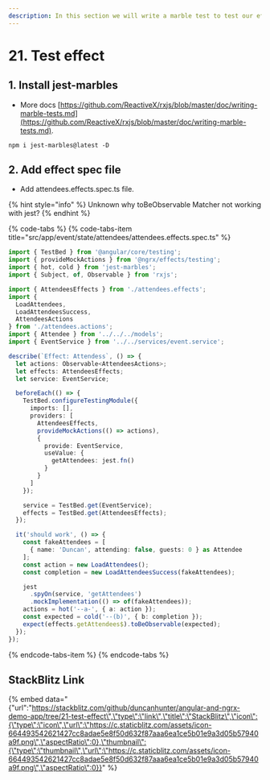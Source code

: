 ```yaml
---
description: In this section we will write a marble test to test our effects.
---
```


# 21. Test effect

## 1. Install jest-marbles

* More docs [https://github.com/ReactiveX/rxjs/blob/master/doc/writing-marble-tests.md](https://github.com/ReactiveX/rxjs/blob/master/doc/writing-marble-tests.md).

```text
npm i jest-marbles@latest -D
```

## 2. Add effect spec file

* Add attendees.effects.spec.ts file.

{% hint style="info" %}
Unknown why toBeObservable Matcher not working with jest?
{% endhint %}

{% code-tabs %}
{% code-tabs-item title="src/app/event/state/attendees/attendees.effects.spec.ts" %}
```typescript
import { TestBed } from '@angular/core/testing';
import { provideMockActions } from '@ngrx/effects/testing';
import { hot, cold } from 'jest-marbles';
import { Subject, of, Observable } from 'rxjs';

import { AttendeesEffects } from './attendees.effects';
import {
  LoadAttendees,
  LoadAttendeesSuccess,
  AttendeesActions
} from './attendees.actions';
import { Attendee } from '../../../models';
import { EventService } from '../../services/event.service';

describe(`Effect: Attendess`, () => {
  let actions: Observable<AttendeesActions>;
  let effects: AttendeesEffects;
  let service: EventService;

  beforeEach(() => {
    TestBed.configureTestingModule({
      imports: [],
      providers: [
        AttendeesEffects,
        provideMockActions(() => actions),
        {
          provide: EventService,
          useValue: {
            getAttendees: jest.fn()
          }
        }
      ]
    });

    service = TestBed.get(EventService);
    effects = TestBed.get(AttendeesEffects);
  });

  it('should work', () => {
    const fakeAttendees = [
      { name: 'Duncan', attending: false, guests: 0 } as Attendee
    ];
    const action = new LoadAttendees();
    const completion = new LoadAttendeesSuccess(fakeAttendees);

    jest
      .spyOn(service, 'getAttendees')
      .mockImplementation(() => of(fakeAttendees));
    actions = hot('--a-', { a: action });
    const expected = cold('--(b)', { b: completion });
    expect(effects.getAttendees$).toBeObservable(expected);
  });
});

```
{% endcode-tabs-item %}
{% endcode-tabs %}

## StackBlitz Link

{% embed data="{\"url\":\"https://stackblitz.com/github/duncanhunter/angular-and-ngrx-demo-app/tree/21-test-effect\",\"type\":\"link\",\"title\":\"StackBlitz\",\"icon\":{\"type\":\"icon\",\"url\":\"https://c.staticblitz.com/assets/icon-664493542621427cc8adae5e8f50d632f87aaa6ea1ce5b01e9a3d05b57940a9f.png\",\"aspectRatio\":0},\"thumbnail\":{\"type\":\"thumbnail\",\"url\":\"https://c.staticblitz.com/assets/icon-664493542621427cc8adae5e8f50d632f87aaa6ea1ce5b01e9a3d05b57940a9f.png\",\"aspectRatio\":0}}" %}

